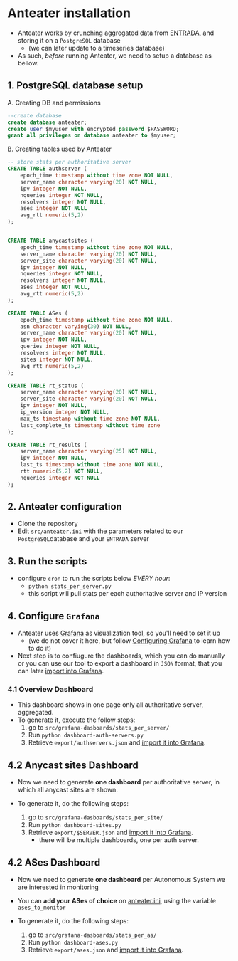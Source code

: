 # Anteater installation

* Anteater works by crunching aggregated data from [ENTRADA](https://entrada.sidnlabs.nl),
and storing it on a `PostgreSQL` database
    * (we can later update to a timeseries database)
* As such, _before_ running Anteater, we need to setup a database as bellow.

## 1. PostgreSQL database setup

A. Creating DB and permissions
```sql
--create database
create database anteater;
create user $myuser with encrypted password $PASSWORD;
grant all privileges on database anteater to $myuser;
```
B. Creating tables used by Anteater

```sql
-- store stats per authoritative server
CREATE TABLE authserver (
    epoch_time timestamp without time zone NOT NULL,
    server_name character varying(20) NOT NULL,
    ipv integer NOT NULL,
    nqueries integer NOT NULL,
    resolvers integer NOT NULL,
    ases integer NOT NULL
    avg_rtt numeric(5,2)
);


CREATE TABLE anycastsites (
    epoch_time timestamp without time zone NOT NULL,
    server_name character varying(20) NOT NULL,
    server_site character varying(20) NOT NULL,
    ipv integer NOT NULL,
    nqueries integer NOT NULL,
    resolvers integer NOT NULL,
    ases integer NOT NULL,
    avg_rtt numeric(5,2)
);

CREATE TABLE ASes (
    epoch_time timestamp without time zone NOT NULL,
    asn character varying(30) NOT NULL,
    server_name character varying(20) NOT NULL,
    ipv integer NOT NULL,
    queries integer NOT NULL,
    resolvers integer NOT NULL,
    sites integer NOT NULL,
    avg_rtt numeric(5,2)
);

CREATE TABLE rt_status (
    server_name character varying(20) NOT NULL,
    server_site character varying(20) NOT NULL,
    ipv integer NOT NULL,
    ip_version integer NOT NULL,
    max_ts timestamp without time zone NOT NULL,
    last_complete_ts timestamp without time zone
);

CREATE TABLE rt_results (
    server_name character varying(25) NOT NULL,
    ipv integer NOT NULL,
    last_ts timestamp without time zone NOT NULL,
    rtt numeric(5,2) NOT NULL,
    nqueries integer NOT NULL
);
```

## 2. Anteater configuration

* Clone the repository
* Edit `src/anteater.ini` with the parameters related to our `PostgreSQL`database
and your `ENTRADA` server
  
## 3. Run the scripts
* configure `cron` to run the scripts below *EVERY hour*:
    * `python stats_per_server.py`
    * this script will pull stats per each authoritative server and IP version
  
    
  
## 4. Configure `Grafana`

* Anteater uses [Grafana](https://grafana.com/) as visualization tool, so you'll need to set it up  
  * (we do not cover  it here, but follow [Configuring Grafana](https://grafana.com/docs/grafana/latest/administration/configuration/)
 to learn how to do it)
* Next step is to confiugure the dashboards, which you can do manually or you can use our tool to export 
a dashboard in `JSON` format, that you can later [import into Grafana](https://grafana.com/docs/grafana/latest/dashboards/export-import/).

### 4.1 Overview Dashboard

  * This dashboard shows in one page only all authoritative server, aggregated.
  * To generate it, execute the follow steps:
      1. go to `src/grafana-dasboards/stats_per_server/`
      2. Run `python dashboard-auth-servers.py`
      3. Retrieve `export/authservers.json` and  [import it into Grafana](https://grafana.com/docs/grafana/latest/dashboards/export-import/). 

## 4.2 Anycast sites Dashboard

* Now we need to generate **one dashboard** per authoritative server, in which all 
anycast sites are shown.
  
* To generate it, do the following steps:
    1. go to `src/grafana-dasboards/stats_per_site/`
    2. Run `python dashboard-sites.py`
    3. Retrieve `export/$SERVER.json` and  [import it into Grafana](https://grafana.com/docs/grafana/latest/dashboards/export-import/).
        * there will be multiple dashboards, one per auth server.

## 4.2 ASes Dashboard

* Now we need to generate **one dashboard** per Autonomous System we are interested in monitoring
* You can **add your ASes of choice** on [anteater.ini](src/anteater.ini), using the variable
  `ases_to_monitor`
  
* To generate it, do the following steps:
    1. go to `src/grafana-dasboards/stats_per_as/`
    2. Run `python dashboard-ases.py`
    3. Retrieve `export/ases.json` and  [import it into Grafana](https://grafana.com/docs/grafana/latest/dashboards/export-import/).
    
